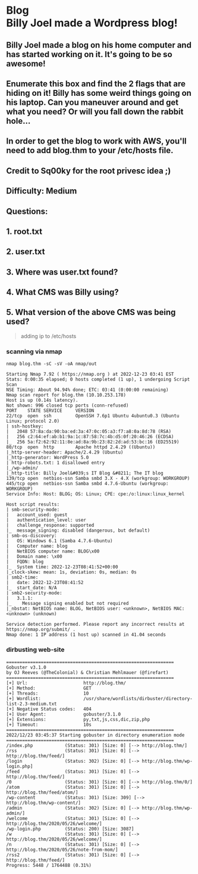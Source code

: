 # Blog<br/>Billy Joel made a Wordpress blog! 

## Billy Joel made a blog on his home computer and has started working on it.  It's going to be so awesome!
## Enumerate this box and find the 2 flags that are hiding on it!  Billy has some weird things going on his laptop.  Can you maneuver around and get what you need?  Or will you fall down the rabbit hole...
## In order to get the blog to work with AWS, you'll need to add blog.thm to your /etc/hosts file.
## Credit to Sq00ky for the root privesc idea ;)

## Difficulty: Medium

## Questions:
## 1. root.txt
## 2. user.txt
## 3. Where was user.txt found?
## 4. What CMS was Billy using?
## 5. What version of the above CMS was being used?

> adding ip to /etc/hosts

### scanning via nmap
```
nmap blog.thm -sC -sV -oA nmap/out

Starting Nmap 7.92 ( https://nmap.org ) at 2022-12-23 03:41 EST
Stats: 0:00:35 elapsed; 0 hosts completed (1 up), 1 undergoing Script Scan
NSE Timing: About 94.94% done; ETC: 03:41 (0:00:00 remaining)
Nmap scan report for blog.thm (10.10.253.178)
Host is up (0.14s latency).
Not shown: 996 closed tcp ports (conn-refused)
PORT    STATE SERVICE     VERSION
22/tcp  open  ssh         OpenSSH 7.6p1 Ubuntu 4ubuntu0.3 (Ubuntu Linux; protocol 2.0)
| ssh-hostkey: 
|   2048 57:8a:da:90:ba:ed:3a:47:0c:05:a3:f7:a8:0a:8d:78 (RSA)
|   256 c2:64:ef:ab:b1:9a:1c:87:58:7c:4b:d5:0f:20:46:26 (ECDSA)
|_  256 5a:f2:62:92:11:8e:ad:8a:9b:23:82:2d:ad:53:bc:16 (ED25519)
80/tcp  open  http        Apache httpd 2.4.29 ((Ubuntu))
|_http-server-header: Apache/2.4.29 (Ubuntu)
|_http-generator: WordPress 5.0
| http-robots.txt: 1 disallowed entry 
|_/wp-admin/
|_http-title: Billy Joel&#039;s IT Blog &#8211; The IT blog
139/tcp open  netbios-ssn Samba smbd 3.X - 4.X (workgroup: WORKGROUP)
445/tcp open  netbios-ssn Samba smbd 4.7.6-Ubuntu (workgroup: WORKGROUP)
Service Info: Host: BLOG; OS: Linux; CPE: cpe:/o:linux:linux_kernel

Host script results:
| smb-security-mode: 
|   account_used: guest
|   authentication_level: user
|   challenge_response: supported
|_  message_signing: disabled (dangerous, but default)
| smb-os-discovery: 
|   OS: Windows 6.1 (Samba 4.7.6-Ubuntu)
|   Computer name: blog
|   NetBIOS computer name: BLOG\x00
|   Domain name: \x00
|   FQDN: blog
|_  System time: 2022-12-23T08:41:52+00:00
|_clock-skew: mean: 1s, deviation: 0s, median: 0s
| smb2-time: 
|   date: 2022-12-23T08:41:52
|_  start_date: N/A
| smb2-security-mode: 
|   3.1.1: 
|_    Message signing enabled but not required
|_nbstat: NetBIOS name: BLOG, NetBIOS user: <unknown>, NetBIOS MAC: <unknown> (unknown)

Service detection performed. Please report any incorrect results at https://nmap.org/submit/ .
Nmap done: 1 IP address (1 host up) scanned in 41.04 seconds
```

### dirbusting web-site
```
===============================================================
Gobuster v3.1.0
by OJ Reeves (@TheColonial) & Christian Mehlmauer (@firefart)
===============================================================
[+] Url:                     http://blog.thm/
[+] Method:                  GET
[+] Threads:                 10
[+] Wordlist:                /usr/share/wordlists/dirbuster/directory-list-2.3-medium.txt
[+] Negative Status codes:   404
[+] User Agent:              gobuster/3.1.0
[+] Extensions:              py,txt,js,css,dic,zip,php
[+] Timeout:                 10s
===============================================================
2022/12/23 03:45:37 Starting gobuster in directory enumeration mode
===============================================================
/index.php            (Status: 301) [Size: 0] [--> http://blog.thm/]
/rss                  (Status: 301) [Size: 0] [--> http://blog.thm/feed/]
/login                (Status: 302) [Size: 0] [--> http://blog.thm/wp-login.php]
/feed                 (Status: 301) [Size: 0] [--> http://blog.thm/feed/]       
/0                    (Status: 301) [Size: 0] [--> http://blog.thm/0/]          
/atom                 (Status: 301) [Size: 0] [--> http://blog.thm/feed/atom/]  
/wp-content           (Status: 301) [Size: 309] [--> http://blog.thm/wp-content/]
/admin                (Status: 302) [Size: 0] [--> http://blog.thm/wp-admin/]    
/welcome              (Status: 301) [Size: 0] [--> http://blog.thm/2020/05/26/welcome/]
/wp-login.php         (Status: 200) [Size: 3087]                                       
/w                    (Status: 301) [Size: 0] [--> http://blog.thm/2020/05/26/welcome/]
/n                    (Status: 301) [Size: 0] [--> http://blog.thm/2020/05/26/note-from-mom/]
/rss2                 (Status: 301) [Size: 0] [--> http://blog.thm/feed/]                    
Progress: 5448 / 1764488 (0.31%)                    
```

